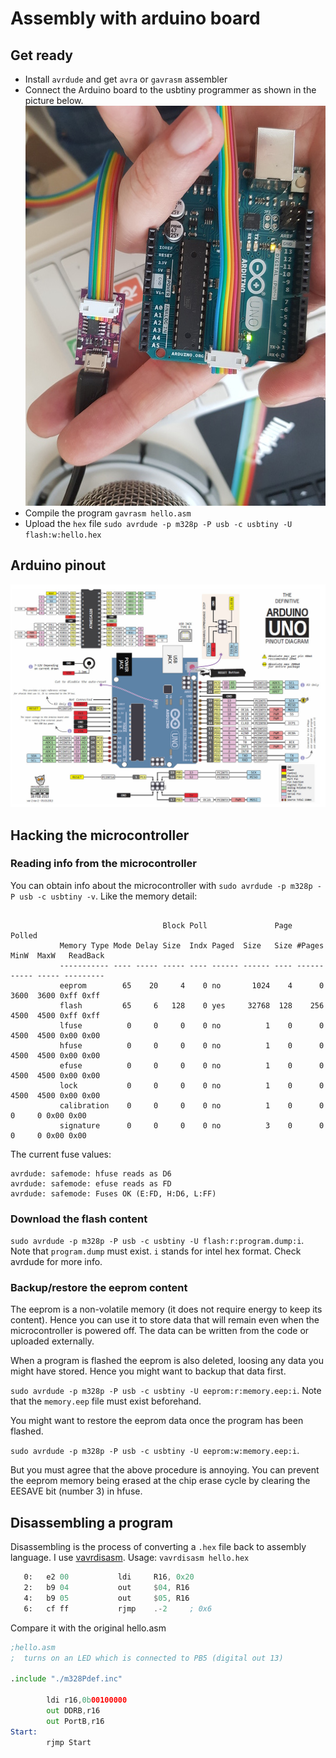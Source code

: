 # Assembly with arduino board

## Get ready

- Install `avrdude` and get `avra` or `gavrasm` assembler
- Connect the Arduino board to the usbtiny programmer as shown in the picture below.
![isp](isp2.jpg)
- Compile the program `gavrasm hello.asm`
- Upload the `hex` file `sudo avrdude -p m328p -P usb -c usbtiny -U flash:w:hello.hex`

## Arduino pinout

![pinout](uno.jpg)

## Hacking the microcontroller

### Reading info from the microcontroller

You can obtain info about the microcontroller with `sudo avrdude -p m328p -P usb -c usbtiny -v`. Like the memory detail:

```

                                  Block Poll               Page                       Polled
           Memory Type Mode Delay Size  Indx Paged  Size   Size #Pages MinW  MaxW   ReadBack
           ----------- ---- ----- ----- ---- ------ ------ ---- ------ ----- ----- ---------
           eeprom        65    20     4    0 no       1024    4      0  3600  3600 0xff 0xff
           flash         65     6   128    0 yes     32768  128    256  4500  4500 0xff 0xff
           lfuse          0     0     0    0 no          1    0      0  4500  4500 0x00 0x00
           hfuse          0     0     0    0 no          1    0      0  4500  4500 0x00 0x00
           efuse          0     0     0    0 no          1    0      0  4500  4500 0x00 0x00
           lock           0     0     0    0 no          1    0      0  4500  4500 0x00 0x00
           calibration    0     0     0    0 no          1    0      0     0     0 0x00 0x00
           signature      0     0     0    0 no          3    0      0     0     0 0x00 0x00
```

The current fuse values:

```
avrdude: safemode: hfuse reads as D6
avrdude: safemode: efuse reads as FD
avrdude: safemode: Fuses OK (E:FD, H:D6, L:FF)
```

### Download the flash content

`sudo avrdude -p m328p -P usb -c usbtiny -U flash:r:program.dump:i`. Note that `program.dump` must exist. `i` stands for intel hex format. Check avrdude for more info.

### Backup/restore the eeprom content

The eeprom is a non-volatile memory (it does not require energy to keep its content). Hence you can use it to store data that will remain even when the microcontroller is powered off. The data can be written from the code or uploaded externally.

When a program is flashed the eeprom is also deleted, loosing any data you might have stored. Hence you might want to backup that data first.

`sudo avrdude -p m328p -P usb -c usbtiny -U eeprom:r:memory.eep:i`. Note that the `memory.eep` file must exist beforehand.

You might want to restore the eeprom data once the program has been flashed.

`sudo avrdude -p m328p -P usb -c usbtiny -U eeprom:w:memory.eep:i`.

But you must agree that the above procedure is annoying. You can prevent the eeprom memory being erased at the chip erase cycle by clearing the EESAVE bit (number 3) in hfuse.

## Disassembling a program

Disassembling is the process of converting a `.hex` file back to assembly language. I use [vavrdisasm](https://github.com/vsergeev/vAVRdisasm). Usage: `vavrdisasm hello.hex`

```asm
   0:   e2 00           ldi     R16, 0x20
   2:   b9 04           out     $04, R16
   4:   b9 05           out     $05, R16
   6:   cf ff           rjmp    .-2     ; 0x6
```

Compare it with the original hello.asm

```asm
;hello.asm
;  turns on an LED which is connected to PB5 (digital out 13)

.include "./m328Pdef.inc"

        ldi r16,0b00100000
        out DDRB,r16
        out PortB,r16
Start:
        rjmp Start
```

